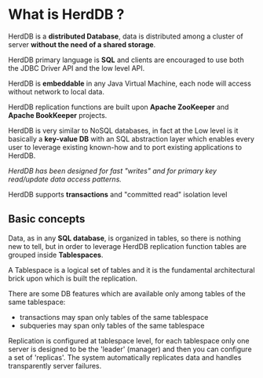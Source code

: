 # What is HerdDB ?

HerdDB is a **distributed Database**, data is distributed among a cluster of server **without the need of a shared storage**.

HerdDB primary language is **SQL** and clients are encouraged to use both the JDBC Driver API and the low level API.

HerdDB is **embeddable** in any Java Virtual Machine, each node will access without network to local data.

HerdDB replication functions are built upon **Apache ZooKeeper** and **Apache BookKeeper** projects.

HerdDB is very similar to NoSQL databases, in fact at the Low level is it basically a **key-value DB** with an SQL abstraction layer which enables every user to leverage existing known-how and to port existing applications to HerdDB.

*HerdDB has been designed for fast "writes" and for primary key read/update data access patterns.*

HerdDB supports **transactions** and "committed read" isolation level

## Basic concepts

Data, as in any **SQL database**, is organized in tables, so there is nothing new to tell, but in order to leverage HerdDB replication function tables are grouped inside **Tablespaces**.

A Tablespace is a logical set of tables and it is the fundamental architectural brick upon which is built the replication.

There are some DB features which are available only among tables of the same tablespace:
- transactions may span only tables of the same tablespace
- subqueries may span only tables of the same tablespace

Replication is configured at tablespace level, for each tablespace only one server is designed to be the 'leader' (manager) and then you can configure a set of 'replicas'.
The system automatically replicates data and handles transparently server failures.


